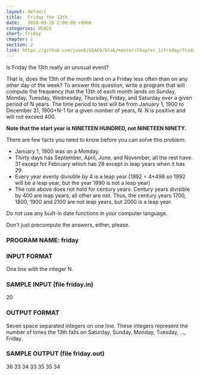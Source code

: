 ```yaml
---
layout: default
title:  Friday the 13th
date:   2018-09-26 2:00:00 +0000
categories: USACO
short: friday
chapter: 1
section: 2
link: https://github.com/jvonk/USACO/blob/master/Chapter_1/friday/friday.java
---
```


Is Friday the 13th really an unusual event?

That is, does the 13th of the month land on a Friday less often than on any other day of the week? To answer this question, write a program that will compute the frequency that the 13th of each month lands on Sunday, Monday, Tuesday, Wednesday, Thursday, Friday, and Saturday over a given period of N years. The time period to test will be from January 1, 1900 to December 31, 1900+N-1 for a given number of years, N. N is positive and will not exceed 400.

**Note that the start year is NINETEEN HUNDRED, not NINETEEN NINETY.**

There are few facts you need to know before you can solve this problem:

*   January 1, 1900 was on a Monday.
*   Thirty days has September, April, June, and November, all the rest have 31 except for February which has 28 except in leap years when it has 29.
*   Every year evenly divisible by 4 is a leap year (1992 = 4\*498 so 1992 will be a leap year, but the year 1990 is not a leap year)
*   The rule above does not hold for century years. Century years divisible by 400 are leap years, all other are not. Thus, the century years 1700, 1800, 1900 and 2100 are not leap years, but 2000 is a leap year.

Do not use any built-in date functions in your computer language.

Don't just precompute the answers, either, please.

### PROGRAM NAME: friday

### INPUT FORMAT

One line with the integer N.

### SAMPLE INPUT (file friday.in)

20

### OUTPUT FORMAT

Seven space separated integers on one line. These integers represent the number of times the 13th falls on Saturday, Sunday, Monday, Tuesday, ..., Friday.

### SAMPLE OUTPUT (file friday.out)

36 33 34 33 35 35 34